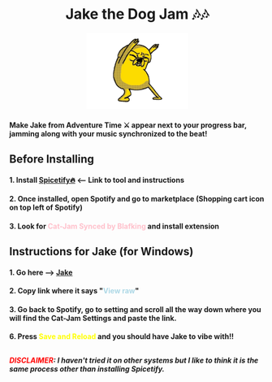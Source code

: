 <h1 align="center">Jake the Dog Jam 🎶🎶</h1>

<p align="center">
    <img src="jakegif.gif" alt="ya boiiii" width="200" height="150">

#### Make Jake from Adventure Time ⚔️ appear next to your progress bar, jamming along with your music synchronized to the beat!

## Before Installing
#### 1. Install [Spicetify🔥](https://github.com/spicetify) <-- Link to tool and instructions

#### 2. Once installed, open Spotify and go to marketplace (Shopping cart icon on top left of Spotify)

#### 3. Look for <span style="color: pink;">Cat-Jam Synced by Blafking</span> and install extension

## Instructions for Jake (for Windows)

#### 1. Go here --> [Jake](jakeforspiceify.webm)

#### 2. Copy link where it says "<span style="color: lightblue;">View raw</span>"

#### 3. Go back to Spotify, go to setting and scroll all the way down where you will find the Cat-Jam Settings and paste the link.

#### 6. Press <span style="color: yellow;">Save and Reload</span> and you should have Jake to vibe with!! 

##

##### <span style="color: red;">DISCLAIMER</span>: I haven't tried it on other systems but I like to think it is the same process other than installing Spicetify.